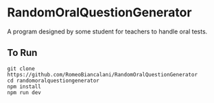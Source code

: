 # RandomOralQuestionGenerator
A program designed by some student for teachers to handle oral tests.

## To Run
```
git clone https://github.com/RomeoBiancalani/RandomOralQuestionGenerator
cd randomoralquestiongenerator
npm install
npm run dev
```
